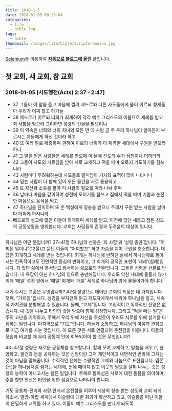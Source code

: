 ```yaml
---
title: 2018-1-5
date: 2018-01-05 09:25:04
categories:
  - life
  - bible.log
tags:
  - bible
thumbnail: /images/life/bible/scriptureunion.jpg
---
```



[Selenium](http://www.seleniumhq.org/)을 이용하여 **[자동으로 블로그에 올린](https://github.com/ddok2/selenium-dailybible)** 글입니다.

## 첫 교회, 새 교회, 참 교회
### 2018-01-05   [사도행전(Acts) 2:37 - 2:47]


* 37 그들이 이 말을 듣고 마음에 찔려 베드로와 다른 사도들에게 물어 이르되 형제들아 우리가 어찌 할꼬 하거늘
* 38 베드로가 이르되 너희가 회개하여 각각 예수 그리스도의 이름으로 세례를 받고 죄 사함을 받으라 그리하면 성령의 선물을 받으리니
* 39 이 약속은 너희와 너희 자녀와 모든 먼 데 사람 곧 주 우리 하나님이 얼마든지 부르시는 자들에게 하신 것이라 하고
* 40 또 여러 말로 확증하며 권하여 이르되 너희가 이 패역한 세대에서 구원을 받으라 하니
* 41 그 말을 받은 사람들은 세례를 받으매 이 날에 신도의 수가 삼천이나 더하더라
* 42 그들이 사도의 가르침을 받아 서로 교제하고 떡을 떼며 오로지 기도하기를 힘쓰니라
* 43 사람마다 두려워하는데 사도들로 말미암아 기사와 표적이 많이 나타나니
* 44 믿는 사람이 다 함께 있어 모든 물건을 서로 통용하고
* 45 또 재산과 소유를 팔아 각 사람의 필요를 따라 나눠 주며
* 46 날마다 마음을 같이하여 성전에 모이기를 힘쓰고 집에서 떡을 떼며 기쁨과 순전한 마음으로 음식을 먹고
* 47 하나님을 찬미하며 또 온 백성에게 칭송을 받으니 주께서 구원 받는 사람을 날마다 더하게 하시니라
* 베드로의 설교에 많은 이들이 회개하며 세례를 받고, 이전에 없던 새롭고 참된 성도의 공동생활을 영위합니다. 교회는 사람들의 존경과 두려움의 대상이 됩니다.


---------------------------------------

하나님은 어떤 분입니까?
37~41절 하나님의 선물은 ‘죄 사함’과 ‘성령 충만’입니다. “어찌된 일이냐”(12절)고 묻던 이들이 “어찌할꼬” 하고 가슴을 치며 구원을 호소합니다. 대답은 회개하고 세례를 받는 것입니다. 회개는 하나님에 반하던 삶에서 하나님께로 돌아서는 전폭적이고도 전면적인 중심의 변화이고, 그 회개의 공적인 표현이 ‘세례’(침례)입니다. 죄 짓던 삶에서 용서받고 용서하는 삶으로의 전환입니다. 그들은 성령을 선물로 받습니다. 내 욕망이 아닌 하나님의 영으로 충만해집니다. 우리도 악한 세대에 물들지 않기 위해 ‘매일’ 성경 앞에서 ‘매일’ 회개와 ‘매일’ 세례로 하나님의 영에 물들어가야 합니다.

내게 주시는 교훈은 무엇입니까?
42절 성령으로 태어난 교회의 특징은 네 가지입니다. 첫째, “가르침”입니다. 성경을 부지런히 읽고 지도자에게서 배워야 하나님을 알고, 세속적 가치관을 분별해낼 수 있습니다. 둘째, “교제”입니다. 고립적이고 독자적인 신앙은 없습니다. 내 것을 나누고 타인의 것을 받으며 함께 성장합니다. 그리고 “떡을 떼는 일”은 주의 고난을 기억하고, 주께서 우리 위해 자신을 주셨듯이 우리도 서로를 위해 살기를 다짐하는 일입니다. 마지막으로 “기도”입니다. 하늘과 소통하고, 하나님의 마음과 관점으로 지금 여기를 사는 것입니다. 이 모든 것은 서로 연결되어 온전함을 이룹니다. 이들의 모습과 비교할 때 우리 공동체 안에 회복되어야 할 것은 무엇입니까?

43~47절 성령은 새로운 공동체를 창조합니다. 함께 모여 교제하고, 말씀을 배우고, 찬양하고, 물건과 돈을 공유하는 것은 신앙이란 그저 개인적이고 내면적인 변화에 그치는 것이 아님을 말해줍니다. 수직적인 은혜는 수평적인 교제와 나눔으로 표현됩니다. 맘몬(돈)을 하나님처럼 섬기는 세대에, 돈에 매이지 않고 이웃의 필요를 살펴 나누는 것은 성령의 능력이 아니고서는 힘든 일입니다. 주께로 돌아섬은 서로에 대한 돌봄을 의미하며, 주를 향한 헌신은 타인을 위한 섬김으로 나타나야 합니다.

기도
공동체-진리와 사랑 안에서 온전함을 이루어 세상의 칭송 받는 성도와 교회 되게 하소서.
열방-아랍 세계에서 이슬람에 대한 회의가 확산하고 있고, 이슬람을 떠난 이들이 은밀하게 교류를 하고 있다. 이들이 예수 그리스도를 만나게 되도록